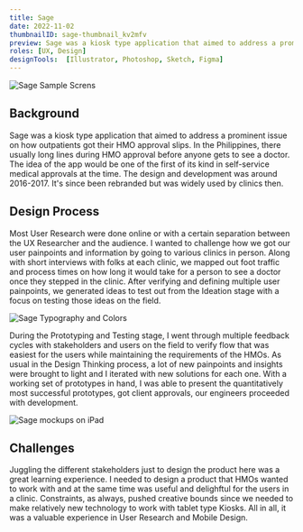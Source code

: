 ```yaml
---
title: Sage
date: 2022-11-02
thumbnailID: sage-thumbnail_kv2mfv
preview: Sage was a kiosk type application that aimed to address a prominent issue on how outpatients got their HMO approval slips.
roles: [UX, Design]
designTools:  [Illustrator, Photoshop, Sketch, Figma]
---
```


<script>
  import Image from '$lib/common/Image.svelte';
  import { ImageCloudinaryService, key as imgKey } from '$lib/services/image-formatter.service';
  import { setContext } from 'svelte';
  const imgParams = {
    width: 850
  }
  setContext(imgKey, new ImageCloudinaryService());
</script>

<div class="post-image-container">
  <Image imgPath='sage-post_wpr8xp' 
         params={imgParams}  
         sizes="(max-width: 700px) 100vw, 850px" 
         hoverEffect="false"
         alt="Sage Sample Screns"/>
</div>

## Background

Sage was a kiosk type application that aimed to address a prominent issue on how outpatients got their HMO approval slips. In the Philippines, there usually long lines during HMO approval before anyone gets to see a doctor. The idea of the app would be one of the first of its kind in self-service medical approvals at the time. The design and development was around 2016-2017. It's since been rebranded but was widely used by clinics then. 

## Design Process 

Most User Research were done online or with a certain separation between the UX Researcher and the audience. I wanted to challenge how we got our user painpoints and information by going to various clinics in person. Along with short interviews with folks at each clinic, we mapped out foot traffic and process times on how long it would take for a person to see a doctor once they stepped in the clinic. After verifying and defining multiple user painpoints, we generated ideas to test out from the Ideation stage with a focus on testing those ideas on the field. 

<div class="post-image-container">
  <Image imgPath='sage-typography_y7unfr' 
         params={imgParams}  
         sizes="(max-width: 700px) 100vw, 850px" 
         hoverEffect="false"
         alt="Sage Typography and Colors"/>
</div>

During the Prototyping and Testing stage, I went through multiple feedback cycles with stakeholders and users on the field to verify flow that was easiest for the users while maintaining the requirements of the HMOs. As usual in the Design Thinking process, a lot of new painpoints and insights were brought to light and I iterated with new solutions for each one. With a working set of prototypes in hand, I was able to present the quantitatively most successful prototypes, got client approvals, our engineers proceeded with development. 

<div class="post-image-container">
  <Image imgPath='sage-mockup_vjc7oi' 
         params={imgParams}  
         sizes="(max-width: 700px) 100vw, 850px" 
         hoverEffect="false"
         alt="Sage mockups on iPad"/>
</div>

## Challenges

Juggling the different stakeholders just to design the product here was a great learning experience. I needed to design a product that HMOs wanted to work with and at the same time was useful and delighftul for the users in a clinic. Constraints, as always, pushed creative bounds since we needed to make relatively new technology to work with tablet type Kiosks. All in all, it was a valuable experience in User Research and Mobile Design. 






